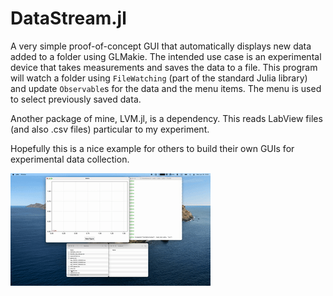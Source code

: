 # DataStream.jl

A very simple proof-of-concept GUI that automatically displays new data added to a folder using GLMakie. The intended use case is an experimental device that takes measurements and saves the data to a file. This program will watch a folder using `FileWatching` (part of the standard Julia library) and update `Observable`s for the data and the menu items. The menu is used to select previously saved data.

Another package of mine, LVM.jl, is a dependency. This reads LabView files (and also .csv files) particular to my experiment.

Hopefully this is a nice example for others to build their own GUIs for experimental data collection.

![image](assets/demo_recording.gif)